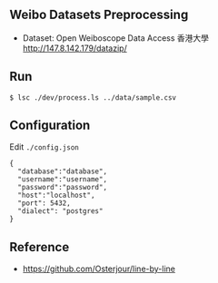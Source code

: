 ## Weibo Datasets Preprocessing

- Dataset: Open Weiboscope Data Access 香港大學 http://147.8.142.179/datazip/

## Run

```
$ lsc ./dev/process.ls ../data/sample.csv
```

## Configuration

Edit `./config.json`

```
{
  "database":"database",
  "username":"username",
  "password":"password",
  "host":"localhost",
  "port": 5432,
  "dialect": "postgres"  
}
```

## Reference
- https://github.com/Osterjour/line-by-line